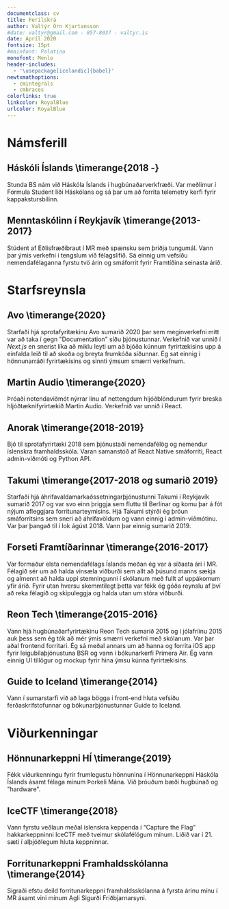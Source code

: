 ```yaml
---
documentclass: cv
title: Ferilskrá
author: Valtýr Örn Kjartansson
#date: valtyr@gmail.com - 857-8037 - valtyr.is
date: Apríl 2020
fontsize: 15pt
#mainfont: Palatino
monofont: Menlo
header-includes:
  - '\usepackage[icelandic]{babel}'
newtxmathoptions:
  - cmintegrals
  - cmbraces
colorlinks: true
linkcolor: RoyalBlue
urlcolor: RoyalBlue
---
```


# **Námsferill**

## Háskóli Íslands \timerange{2018 -}

Stunda BS nám við Háskóla Íslands í hugbúnaðarverkfræði. Var meðlimur í Formula Student liði
Háskólans og sá þar um að forrita telemetry kerfi fyrir kappakstursbílinn.

## Menntaskólinn í Reykjavík \timerange{2013-2017}

Stúdent af Eðlisfræðibraut í MR með spænsku sem þriðja tungumál. Vann þar ýmis verkefni í tengslum við félagslífið.
Sá einnig um vefsíðu nemendafélaganna fyrstu tvö árin og smáforrit fyrir Framtíðina seinasta árið.

# **Starfsreynsla**

## Avo \timerange{2020}

Starfaði hjá sprotafyritækinu Avo sumarið 2020 þar sem meginverkefni mitt var að taka í gegn "Documentation" síðu þjónustunnar. Verkefnið var unnið í _Next.js_ en snerist líka að miklu leyti um að bjóða kúnnum fyrirtækisins upp á einfalda leið til að skoða og breyta frumkóða síðunnar.
Ég sat einnig í hönnunarráði fyrirtækisins og sinnti ýmsum smærri verkefnum.

## Martin Audio \timerange{2020}

Þróaði notendaviðmót nýrrar línu af nettengdum hljóðblöndurum fyrir breska hljóðtæknifyrirtækið Martin Audio.
Verkefnið var unnið í React.

## Anorak \timerange{2018-2019}

Bjó til sprotafyrirtæki 2018 sem þjónustaði nemendafélög og nemendur íslenskra framhaldsskóla. Varan samanstóð af React
Native smáforriti, React admin-viðmóti og Python API.

## Takumi \timerange{2017-2018 og sumarið 2019}

Starfaði hjá áhrifavaldamarkaðssetningarþjónustunni Takumi í Reykjavík sumarið 2017 og var svo einn þriggja sem fluttu
til Berlínar og komu þar á fót nýjum afleggjara forritunarteymisins. Hjá Takumi stýrði ég þróun smáforritsins sem sneri
að áhrifavöldum og vann einnig í admin-viðmótinu. Var þar þangað til í lok ágúst 2018. Vann þar einnig sumarið 2019.

## Forseti Framtíðarinnar \timerange{2016-2017}

Var formaður elsta nemendafélags Íslands meðan ég var á síðasta ári í MR. Félagið sér um að halda vinsæla
viðburði sem allt að þúsund manns sækja og almennt að halda uppi stemningunni í skólanum með fullt af uppákomum yfir
árið. Fyrir utan hversu skemmtilegt þetta var fékk ég góða reynslu af því að reka félagið og skipuleggja og halda utan
um stóra viðburði.

## Reon Tech \timerange{2015-2016}

Vann hjá hugbúnaðarfyrirtækinu Reon Tech sumarið 2015 og í jólafríinu 2015 auk þess sem ég tók að mér ýmis smærri
verkefni með skólanum. Var þar aðal frontend forritari. Ég sá meðal annars um að hanna og forrita iOS app fyrir
leigubílaþjónustuna BSR og vann í bókunarkerfi Primera Air. Ég vann einnig UI tillögur og mockup fyrir hina ýmsu
kúnna fyrirtækisins.

## Guide to Iceland \timerange{2014}

Vann í sumarstarfi við að laga bögga í front-end hluta vefsíðu ferðaskrifstofunnar og
bókunarþjónustunnar Guide to Iceland.

# **Viðurkenningar**

## Hönnunarkeppni HÍ \timerange{2019}

Fékk viðurkenningu fyrir frumlegustu hönnunina í Hönnunarkeppni Háskóla Íslands ásamt félaga mínum Þorkeli Mána.
Við þróuðum bæði hugbúnað og "hardware".

## IceCTF \timerange{2018}

Vann fyrstu veðlaun meðal íslenskra keppenda í “Capture the Flag” hakkarkeppninni IceCTF með tveimur
skólafélögum mínum. Liðið var í 21. sæti í alþjóðlegum hluta keppninnar.

## Forritunarkeppni Framhaldsskólanna \timerange{2014}

Sigraði efstu deild forritunarkeppni framhaldsskólanna á fyrsta árinu mínu í MR ásamt vini mínum
Agli Sigurði Friðbjarnarsyni.
